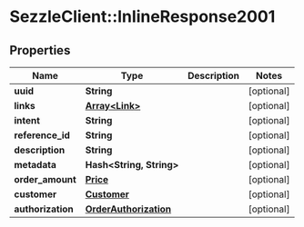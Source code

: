 # SezzleClient::InlineResponse2001

## Properties
Name | Type | Description | Notes
------------ | ------------- | ------------- | -------------
**uuid** | **String** |  | [optional]
**links** | [**Array&lt;Link&gt;**](Link.md) |  | [optional]
**intent** | **String** |  | [optional]
**reference_id** | **String** |  | [optional]
**description** | **String** |  | [optional]
**metadata** | **Hash&lt;String, String&gt;** |  | [optional]
**order_amount** | [**Price**](Price.md) |  | [optional]
**customer** | [**Customer**](Customer.md) |  | [optional]
**authorization** | [**OrderAuthorization**](OrderAuthorization.md) |  | [optional]

